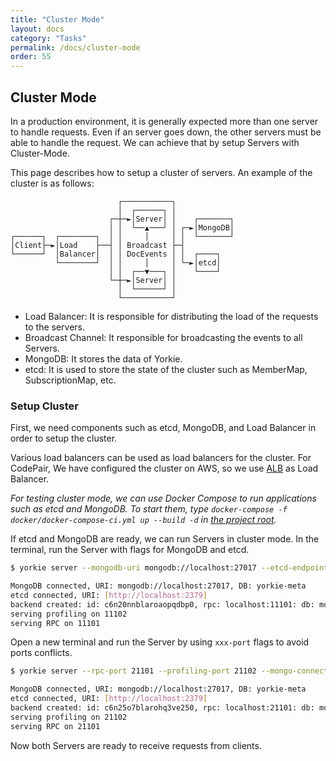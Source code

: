 ```yaml
---
title: "Cluster Mode"
layout: docs
category: "Tasks"
permalink: /docs/cluster-mode
order: 55
---
```


## Cluster Mode

In a production environment, it is generally expected more than one server to handle requests. Even if an server goes down, the other servers must be able to handle the request. We can achieve that by setup Servers with Cluster-Mode.

This page describes how to setup a cluster of servers. An example of the cluster is as follows:

```
                        ┌───────────┐
                        │  ┌──────┐ │
                      ┌─┼─►│Server│ │    ┌───────┐
                      │ │  └──▲───┘ │ ┌─►│MongoDB│
┌──────┐  ┌────────┐  │ │     │     │ │  └───────┘
│Client├─►│Load    ├──┤ │ Broadcast ├─┤
└──────┘  │Balancer│  │ │ DocEvents │ │  ┌────┐
          └────────┘  │ │     │     │ └─►│etcd│
                      │ │  ┌──▼───┐ │    └────┘
                      └─┼─►│Server│ │
                        │  └──────┘ │
                        └───────────┘
```

- Load Balancer: It is responsible for distributing the load of the requests to the servers.
- Broadcast Channel: It responsible for broadcasting the events to all Servers.
- MongoDB: It stores the data of Yorkie.
- etcd: It is used to store the state of the cluster such as MemberMap, SubscriptionMap, etc.

### Setup Cluster

First, we need components such as etcd, MongoDB, and Load Balancer in order to setup the cluster.

Various load balancers can be used as load balancers for the cluster. For CodePair, We have configured the cluster on AWS, so we use [ALB](https://docs.aws.amazon.com/elasticloadbalancing/latest/application/introduction.html) as Load Balancer.

*For testing cluster mode, we can use Docker Compose to run applications such as etcd and MongoDB. To start them, type `docker-compose -f docker/docker-compose-ci.yml up --build -d` in [the project root](https://github.com/yorkie-team/yorkie).*

If etcd and MongoDB are ready, we can run Servers in cluster mode. In the terminal, run the Server with flags for MongoDB and etcd.

```bash
$ yorkie server --mongodb-uri mongodb://localhost:27017 --etcd-endpoints http://localhost:2379

MongoDB connected, URI: mongodb://localhost:27017, DB: yorkie-meta
etcd connected, URI: [http://localhost:2379]
backend created: id: c6n20nnblaroaopqdbp0, rpc: localhost:11101: db: mongodb://localhost:27017
serving profiling on 11102
serving RPC on 11101
```

Open a new terminal and run the Server by using `xxx-port` flags to avoid ports conflicts.

```bash
$ yorkie server --rpc-port 21101 --profiling-port 21102 --mongo-connection-uri mongodb://localhost:27017 --etcd-endpoints http://localhost:2379

MongoDB connected, URI: mongodb://localhost:27017, DB: yorkie-meta
etcd connected, URI: [http://localhost:2379]
backend created: id: c6n25o7blarohq3ve250, rpc: localhost:21101: db: mongodb://localhost:27017
serving profiling on 21102
serving RPC on 21101
```

Now both Servers are ready to receive requests from clients.

